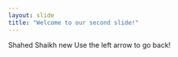 ```yaml
---
layout: slide
title: "Welcome to our second slide!"
---
```

Shahed Shaikh new
Use the left arrow to go back!
